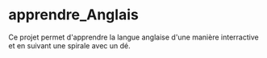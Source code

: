 # apprendre_Anglais
Ce projet permet d'apprendre la langue anglaise d'une manière interractive et en suivant une spirale avec un dé.
